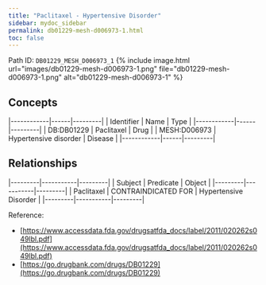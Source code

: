 ```yaml
---
title: "Paclitaxel - Hypertensive Disorder"
sidebar: mydoc_sidebar
permalink: db01229-mesh-d006973-1.html
toc: false 
---
```



Path ID: `DB01229_MESH_D006973_1`
{% include image.html url="images/db01229-mesh-d006973-1.png" file="db01229-mesh-d006973-1.png" alt="db01229-mesh-d006973-1" %}

## Concepts

|------------|------|---------|
| Identifier | Name | Type    |
|------------|------|---------|
| DB:DB01229 | Paclitaxel | Drug |
| MESH:D006973 | Hypertensive disorder | Disease |
|------------|------|---------|

## Relationships

|---------|-----------|---------|
| Subject | Predicate | Object  |
|---------|-----------|---------|
| Paclitaxel | CONTRAINDICATED FOR | Hypertensive Disorder |
|---------|-----------|---------|

Reference: 
  - [https://www.accessdata.fda.gov/drugsatfda_docs/label/2011/020262s049lbl.pdf](https://www.accessdata.fda.gov/drugsatfda_docs/label/2011/020262s049lbl.pdf)
  - [https://go.drugbank.com/drugs/DB01229](https://go.drugbank.com/drugs/DB01229)
